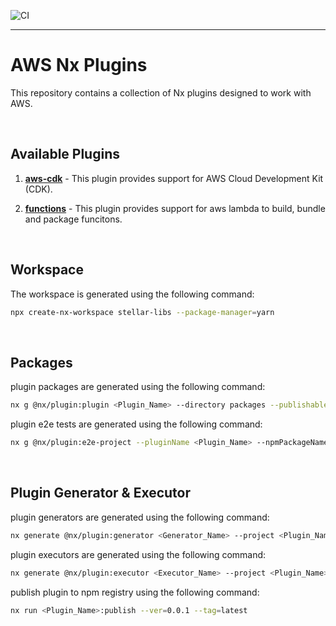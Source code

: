 ![CI](https://github.com/StellarScript/stellar-libs/actions/workflows/ci.yml/badge.svg)

---

# AWS Nx Plugins

This repository contains a collection of Nx plugins designed to work with AWS.

<br>

## Available Plugins

1. [**aws-cdk**](https://github.com/StellarScript/stellar-libs/tree/main/packages/aws-cdk#nx-aws-cdk-documentation) - This plugin provides support for AWS Cloud Development Kit (CDK).

2. [**functions**](https://github.com/StellarScript/stellar-libs/tree/main/packages/functions#functions-documentation) - This plugin provides support for aws lambda to build, bundle and package funcitons.

<br>

## Workspace

The workspace is generated using the following command:

```bash
npx create-nx-workspace stellar-libs --package-manager=yarn
```

<br>

## Packages

plugin packages are generated using the following command:

```bash
nx g @nx/plugin:plugin <Plugin_Name> --directory packages --publishable --buildable
```

plugin e2e tests are generated using the following command:

```bash
nx g @nx/plugin:e2e-project --pluginName <Plugin_Name> --npmPackageName <Npm_Package_Name> --pluginOutputPath dist/<Plugin_Name>
```

<br>

## Plugin Generator & Executor

plugin generators are generated using the following command:

```bash
nx generate @nx/plugin:generator <Generator_Name> --project <Plugin_Name>
```

plugin executors are generated using the following command:

```bash
nx generate @nx/plugin:executor <Executor_Name> --project <Plugin_Name>
```

publish plugin to npm registry using the following command:

```bash
nx run <Plugin_Name>:publish --ver=0.0.1 --tag=latest
```
